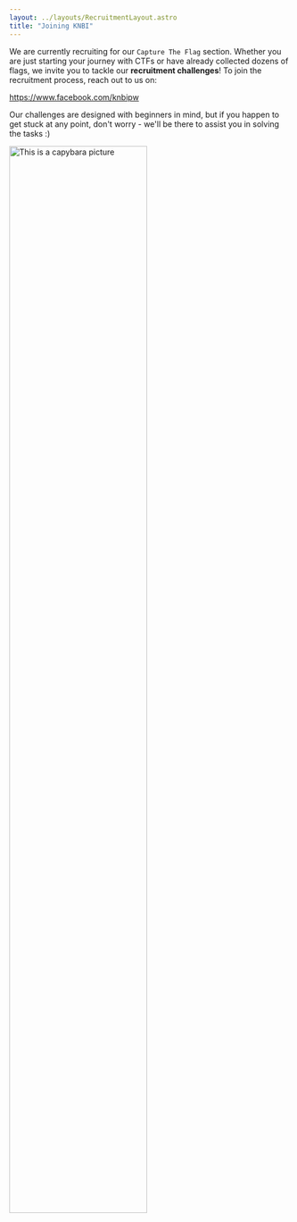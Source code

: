 ```yaml
---
layout: ../layouts/RecruitmentLayout.astro
title: "Joining KNBI"
---
```


We are currently recruiting for our `Capture The Flag` section. Whether you are just starting your journey with CTFs or have already collected dozens of flags, we invite you to tackle our **recruitment challenges**! To join the recruitment process, reach out to us on:

https://www.facebook.com/knbipw


Our challenges are designed with beginners in mind, but if you happen to get stuck at any point, don't worry - we'll be there to assist you in solving the tasks :)

<img src="https://pbs.twimg.com/media/FVxSfWlWAAAfKpn.jpg:large" alt="This is a capybara picture" style="width: 70%">


